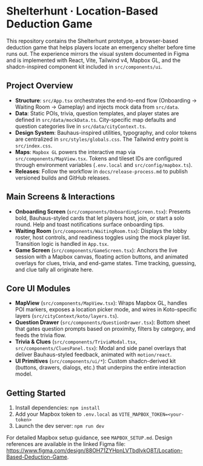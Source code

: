
  # Shelterhunt · Location-Based Deduction Game

  This repository contains the Shelterhunt prototype, a browser-based deduction game that helps players locate an emergency shelter before time runs out. The experience mirrors the visual system documented in Figma and is implemented with React, Vite, Tailwind v4, Mapbox GL, and the shadcn-inspired component kit included in `src/components/ui`.

  ## Project Overview

  - **Structure**: `src/App.tsx` orchestrates the end-to-end flow (Onboarding → Waiting Room → Gameplay) and injects mock data from `src/data`.
  - **Data**: Static POIs, trivia, question templates, and player states are defined in `src/data/mockData.ts`. City-specific map defaults and question categories live in `src/data/cityContext.ts`.
  - **Design System**: Bauhaus-inspired utilities, typography, and color tokens are centralized in `src/styles/globals.css`. The Tailwind entry point is `src/index.css`.
  - **Maps**: `Mapbox GL` powers the interactive map via `src/components/MapView.tsx`. Tokens and tileset IDs are configured through environment variables (`.env.local` and `src/config/mapbox.ts`).
  - **Releases**: Follow the workflow in `docs/release-process.md` to publish versioned builds and GitHub releases.

  ## Main Screens & Interactions

  - **Onboarding Screen** (`src/components/OnboardingScreen.tsx`): Presents bold, Bauhaus-styled cards that let players host, join, or start a solo round. Help and toast notifications surface onboarding tips.
  - **Waiting Room** (`src/components/WaitingRoom.tsx`): Displays the lobby roster, host controls, and readiness toggles using the mock player list. Transition logic is handled in `App.tsx`.
  - **Game Screen** (`src/components/GameScreen.tsx`): Anchors the live session with a Mapbox canvas, floating action buttons, and animated overlays for clues, trivia, and end-game states. Time tracking, guessing, and clue tally all originate here.

  ## Core UI Modules

  - **MapView** (`src/components/MapView.tsx`): Wraps Mapbox GL, handles POI markers, exposes a location picker mode, and wires in Koto-specific layers (`src/cityContext/koto/layers.ts`).
  - **Question Drawer** (`src/components/QuestionDrawer.tsx`): Bottom sheet that gates question prompts based on proximity, filters by category, and feeds the trivia flow.
  - **Trivia & Clues** (`src/components/TriviaModal.tsx`, `src/components/CluesPanel.tsx`): Modal and side panel overlays that deliver Bauhaus-styled feedback, animated with `motion/react`.
  - **UI Primitives** (`src/components/ui/*`): Custom shadcn-derived kit (buttons, drawers, dialogs, etc.) that underpins the entire interaction model.

  ## Getting Started

  1. Install dependencies: `npm install`
  2. Add your Mapbox token to `.env.local` as `VITE_MAPBOX_TOKEN=<your-token>`
  3. Launch the dev server: `npm run dev`

  For detailed Mapbox setup guidance, see `MAPBOX_SETUP.md`. Design references are available in the linked Figma file: https://www.figma.com/design/88OH71ZYHpnLVTbdIvkO8T/Location-Based-Deduction-Game.
  
